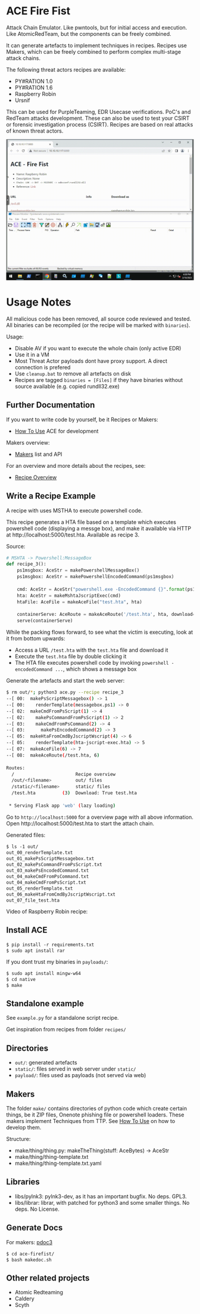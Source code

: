# ACE Fire Fist 

Attack Chain Emulator. Like pwntools, but for initial access and execution. Like AtomicRedTeam, but the components can be freely combined. 

It can generate artefacts to implement techniques in recipes. 
Recipes use Makers, which can be freely combined to perform complex multi-stage attack chains.

The following threat actors recipes are available: 
* PY#RATION 1.0
* PY#RATION 1.6
* Raspberry Robin
* Ursnif

This can be used for PurpleTeaming, EDR Usecase verifications. PoC's and RedTeam attacks development.
These can also be used to test your CSIRT or forensic investigation process (CSIRT). 
Recipes are based on real attacks of known threat actors. 

![raspberryrobin](https://github.com/dobin/ace-firefist/blob/main/docs/gifs/raspberryrobin.gif?raw=true)


# Usage Notes

All malicious code has been removed, all source code reviewed and tested.
All binaries can be recompiled (or the recipe will be marked with `binaries`).

Usage: 
* Disable AV if you want to execute the whole chain (only active EDR)
* Use it in a VM
* Most Threat Actor payloads dont have proxy support. A direct connection is prefered
* Use `cleanup.bat` to remove all artefacts on disk
* Recipes are tagged `binaries = [Files]` if they have binaries without source available (e.g. copied rundll32.exe)


## Further Documentation

If you want to write code by yourself, be it Recipes or Makers: 
* [How To Use](docs/howtouse.md) ACE for development

Makers overview: 
* [Makers](docs/makers/) list and API

For an overview and more details about the recipes, see:
* [Recipe Overview](docs/recipes.md)


## Write a Recipe Example 

A recipe with uses MSTHA to execute powershell code.

This recipe 
generates a HTA file based on a template which executes powershell code (displaying a messge box),
and make it available via HTTP at http://localhost:5000/test.hta. Available as recipe 3. 

Source:
```py
# MSHTA -> Powershell:MessageBox
def recipe_3():
    ps1msgbox: AceStr = makePowershellMessageBox()
    ps1msgbox: AceStr = makePowershellEncodedCommand(ps1msgbox)

    cmd: AceStr = AceStr("powershell.exe -EncodedCommand {}".format(ps1msgbox))
    hta: AceStr = makeMshtaJscriptExec(cmd)
    htaFile: AceFile = makeAceFile("test.hta", hta)

    containerServe: AceRoute = makeAceRoute('/test.hta', hta, download=True, downloadName='test.hta')
    serve(containerServe)
```

While the packing flows forward, to see what the victim
is executing, look at it from bottom upwards:
* Access a URL `/test.hta` with the `test.hta` file and download it
* Execute the `test.hta` file by double clicking it
* The HTA file executes powershell code by invoking `powershell -encodedCommand ...`, which shows a message box


Generate the artefacts and start the web server:
```sh
$ rm out/*; python3 ace.py --recipe recipe_3
--[ 00:  makePsScriptMessagebox() -> 1
--[ 00:    renderTemplate(messagebox.ps1) -> 0
--[ 02:  makeCmdFromPsScript(1) -> 4
--[ 02:    makePsCommandFromPsScript(1) -> 2
--[ 03:    makeCmdFromPsCommand(2) -> 4
--[ 03:      makePsEncodedCommand(2) -> 3
--[ 05:  makeHtaFromCmdByJscriptWscript(4) -> 6
--[ 05:    renderTemplate(hta-jscript-exec.hta) -> 5
--[ 07:  makeAceFile(6) -> 7
--[ 08:  makeAceRoute(/test.hta, 6)

Routes:
  /                       Recipe overview
  /out/<filename>         out/ files
  /static/<filename>      static/ files
  /test.hta          (3)  Download: True test.hta

 * Serving Flask app 'web' (lazy loading)
```

Go to `http://localhost:5000` for a overview page with all above information. Open http://localhost:5000/test.hta to start the attach chain.

Generated files:
```
$ ls -1 out/
out_00_renderTemplate.txt
out_01_makePsScriptMessagebox.txt
out_02_makePsCommandFromPsScript.txt
out_03_makePsEncodedCommand.txt
out_04_makeCmdFromPsCommand.txt
out_04_makeCmdFromPsScript.txt
out_05_renderTemplate.txt
out_06_makeHtaFromCmdByJscriptWscript.txt
out_07_file_test.hta
```

Video of Raspberry Robin recipe: 


## Install ACE

```
$ pip install -r requirements.txt
$ sudo apt install rar
```

If you dont trust my binaries in `payloads/`:
```
$ sudo apt install mingw-w64
$ cd native
$ make
```


## Standalone example

See `example.py` for a standalone script recipe. 

Get inspiration from recipes from folder `recipes/`


## Directories

* `out/`: generated artefacts
* `static/`: files served in web server under `static/`
* `payload/`: files used as payloads (not served via web)


## Makers

The folder `make/` contains directories of python code which
create certain things, be it ZIP files, Onenote phishing file or
powershell loaders. These makers implement Techniques from TTP.
See [How To Use](docs/howtouse.md) on how to develop them.

Structure:
* make/thing/thing.py: makeTheThing(stuff: AceBytes) -> AceStr
* make/thing/thing-template.txt
* make/thing/thing-template.txt.yaml


## Libraries

* libs/pylnk3: pylnk3-dev, as it has an important bugfix. No deps. GPL3.
* libs/librar: librar, with patched for python3 and some smaller things. No deps. No License.


## Generate Docs

For makers: [pdoc3](https://pdoc3.github.io/pdoc/)
```
$ cd ace-firefist/
$ bash makedoc.sh
```

## Other related projects

* Atomic Redteaming
* Caldery
* Scyth

